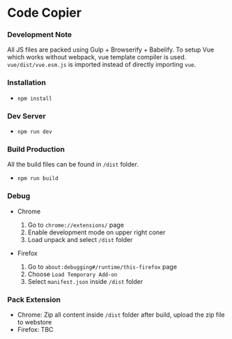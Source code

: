 # Code Copier #

### Development Note ###
All JS files are packed using Gulp + Browserify + Babelify. To setup Vue which works without webpack, vue template compiler is used. `vue/dist/vue.esm.js` is imported instead of directly importing `vue`.

### Installation ###

* `npm install`

### Dev Server ###

* `npm run dev`

### Build Production ###

All the build files can be found in `/dist` folder.

* `npm run build`

### Debug ###
* Chrome
  1. Go to `chrome://extensions/` page
  2. Enable development mode on upper right coner
  3. Load unpack and select `/dist` folder

* Firefox
  1. Go to `about:debugging#/runtime/this-firefox` page
  2. Choose `Load Temporary Add-on`
  3. Select `manifest.json` inside `/dist` folder


### Pack Extension ###
* Chrome: Zip all content inside `/dist` folder after build, upload the zip file to webstore
* Firefox: TBC

